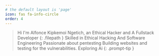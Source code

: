 ```yaml
---
# the default layout is 'page'
icon: fas fa-info-circle
order: 4
---
```


> Hi I'm Alfonce Kipkemoi Ngetich, an Ethical Hacker and A Fullstack Developer {: .filepath }
> Skilled in Ethical Hacking And Software Engineering
> Passionate about pentesting
> Building websites and testing for the vulnerabilities.
> Exploring Ai
{: .prompt-tip }
